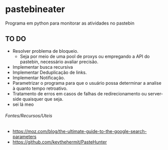# pastebineater
Programa em python para monitorar as atividades no pastebin

## TO DO 
- Resolver problema de bloqueio.
  - Seja por meio de uma pool de proxys ou empregando a API do pastebin, necessário avaliar precisão.
- Implementar busca recursiva
- Implementar Deduplicação de links. 
- Implementar Notificação. 
- Parametrizar o programa para que o usuário possa determinar a analise à quanto tempo retroativo.
- Tratamento de erros em casos de falhas de redirecionamento ou server-side quaisquer que seja.
- sei lá meo

###### Fontes/Recursos/Uteis
- https://moz.com/blog/the-ultimate-guide-to-the-google-search-parameters
- https://github.com/kevthehermit/PasteHunter
